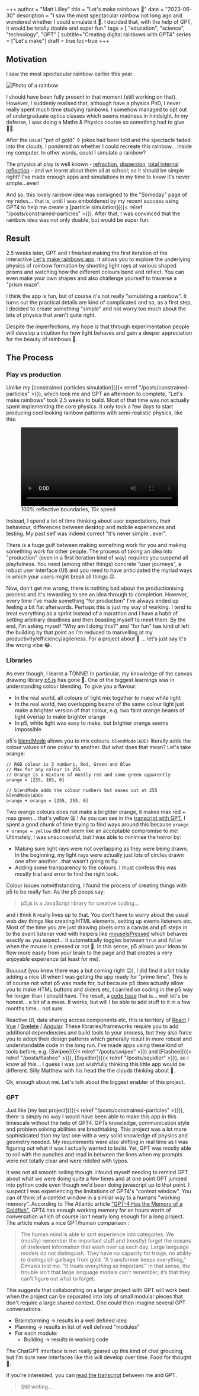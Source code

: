 +++
author = "Matt Lilley"
title = "Let's make rainbows 🌈"
date = "2023-06-30"
description = "I saw the most spectacular rainbow not long ago and wondered whether I could simulate it 🤔. I decided that, with the help of GPT, it would be totally doable and super fun."
tags = [
    "education",
    "science",
    "technology",
    "GPT"
]
subtitle="Creating digital rainbows with GPT4"
series = ["Let's make"]
draft = true
toc=true
+++

## Motivation

I saw the most spectacular rainbow earlier this year.

![Photo of a rainbow](rainbow-april-2023.jpg)

I should have been fully present in that moment (still working on that). However, I suddenly realised that, although have a physics PhD, I never really spent much time studying rainbows. I somehow managed to opt out of undergraduate optics classes which seems madness in hindsight. In my defense, I was doing a Maths & Physics course so something had to give 🤷‍♂️.

After the usual "pot of gold" ⚱️ jokes had been told and the spectacle faded into the clouds, I pondered on whether I could recreate this rainbow... inside my computer. In other words, could I simulate a rainbow?

The physics at play is well known - [refraction](https://en.wikipedia.org/wiki/Refraction), [dispersion](<https://en.wikipedia.org/wiki/Dispersion_(optics)>), [total internal reflection](https://en.wikipedia.org/wiki/Total_internal_reflection) - and we learnt about them all at school; so it should be simple right? I've made enough apps and simulations in my time to know it's never simple...ever!

And so, this lovely rainbow idea was consigned to the "Someday" page of my notes... that is, until I was emboldened by my recent success using GPT4 to help me create a [particle simulation]({{< relref "/posts/constrained-particles" >}}). After that, I was convinced that the rainbow idea was not only doable, but would be super fun.

## Result

2.5 weeks later, GPT and I finished making the first iteration of the interactive [Let's make rainbows app](https://mattlilley.com/lets-make-rainbows/). It allows you to explore the underlying
physics of rainbow formation by shooting light rays at various shaped prisms
and watching how the different colours bend and reflect. You can even make your
own shapes and also challenge yourself to traverse a "prism maze".

I think the app is fun, but of course it's not really "simulating a rainbow". It turns out the practical details are kind of complicated and so, as a first step, I decided to create something "simple" and not worry too much about the bits of physics that aren't quite right.

Despite the imperfections, my hope is that through experimentation people will develop a intuition for how light behaves and gain a deeper appreciation for the beauty of rainbows 🌈.

## The Process

### Play vs production

Unlike my [constrained particles simulation]({{< relref "/posts/constrained-particles" >}}), which took me and GPT an afternoon to complete, "Let's make rainbows" took 2.5 weeks to build. Most of that time was not actually spent implementing the core physics. It only took a few days to start producing cool looking rainbow patterns with semi-realistic physics, like this:

<figure>
  <video controls src="tie-prism.mp4" style="width:100%"></video>
  <figcaption class="image-caption">100% reflective boundaries, 15x speed</figcaption>
</figure>

Instead, I spend a lot of time thinking about user expectations, their behaviour, differences between desktop and mobile experiences and testing. My past self was indeed correct "it's never simple...ever".

There is a huge gulf between making something work for you and making something work for other people. The process of taking an idea into "production" (even in a first iteration kind of way) requires you suspend all playfulness. You need (among other things) concrete "user journeys", a robust user interface (UI) and you need to have anticipated the myriad ways in which your users might break all things 😣.

Now, don't get me wrong, there is nothing bad about the productionising process and it's rewarding to see an idea through to completion. However, every time I've made something "for production" I've always ended up feeling a bit flat afterwards. Perhaps this is just my way of working. I tend to treat everything as a sprint instead of a marathon and I have a habit of setting arbitrary deadlines and then beasting myself to meet them. By the end, I'm asking myself "Why am I doing this?" and "for fun" has kind of left the building by that point as I'm reduced to marvelling at my productivity/efficiency/agileness. For a project about 🌈 ... let's just say it's the wrong vibe 😂.

### Libraries

As ever though, I learnt a TONNE! In particular, my knowledge of the canvas drawing library [p5.js](https://p5js.org/) has gone 🚀. One of the biggest learnings was in understanding colour blending. To give you a flavour:

- In the real world, all colours of light mix together to make white light
- In the real world, two overlapping beams of the same colour light just make a brighter version of that colour, e.g. two faint orange beams of light overlap to make brighter orange
- In p5, white light was easy to make, but brighter orange seems impossible

p5's [blendMode](https://p5js.org/reference/#/p5/blendMode) allows you to mix colours. `blendMode(ADD)` literally adds the colour values of one colour to another. But what does that mean? Let's take orange:

```
// RGB colour is 3 numbers, Red, Green and Blue
// Max for any colour is 255
// Orange is a mixture of mostly red and some green apparently
orange = [255, 165, 0]

// blendMode adds the colour numbers but maxes out at 255
blendMode(ADD)
orange + orange = [255, 255, 0]
```

Two orange colours does not make a brighter orange, it makes max red + max green... that's yellow 😫 ! As you can see in the [transcript with GPT](https://chat.openai.com/share/5fc21908-69fa-4a7d-8f43-f0515f59b4ff), I spent a good chunk of time trying to find ways around this because `orange + orange = yellow` did not seem like an acceptable compromise to me! Ultimately, I was unsuccessful, but I was able to minimise the horror by:

- Making sure light rays were not overlapping as they were being drawn. In the beginning, my light rays were actually just lots of circles drawn one after another...that wasn't going to fly.
- Adding some transparency to the colours. I must confess this was mostly trial and error to find the right look.

Colour issues notwithstanding, I found the process of creating things with p5 to be really fun. As the p5 peeps say:

> p5.js is a JavaScript library for creative coding...

and i think it really lives up to that. You don't have to worry about the usual web dev things like creating HTML elements, setting up events listeners etc. Most of the time you are just drawing pixels onto a canvas and p5 steps in to the event listener void with helpers like [mouseIsPressed](https://p5js.org/reference/#/p5/mouseIsPressed) which behaves exactly as you expect... it automatically toggles between `true` and `false` when the mouse is pressed or not 👏. In this sense, p5 allows your ideas to flow more easily from your brain to the page and that creates a very enjoyable experience (at least for me).

Buuuuut (you knew there was a but coming right 😉), I did find it a bit tricky adding a nice UI when I was getting the app ready for "prime time". This is of course not what p5 was made for, but because p5 does actually allow you to make HTML buttons and sliders etc, I carried on coding in the p5 way for longer than I should have. The result, a [code base](https://github.com/mklilley/lets-make-rainbows) that is... well let's be honest... a bit of a mess. It works, but will I be able to add stuff to it in a few months time... not sure.

Reactive UI, data sharing across components etc, this is territory of [React](https://react.dev/) / [Vue](https://vuejs.org/) / [Svelete](https://svelte.dev/) / [Angular](https://angular.io/). These libraries/frameworks require you to add additional dependencies and build tools to your process, but they also force you to adopt their design patterns which generally result in more robust and understandable code in the long run. I've made apps using these kind of tools before, e.g. [Swipee]({{< relref "/posts/swipee" >}}) and [Flashee]({{< relref "/posts/flashee" >}}), [Squidler]({{< relref "/posts/squidler" >}}), so I know all this... I guess I was just wishfully thinking this little app would be different. Silly Matthew with his head the the clouds thinking about 🌈.

Ok, enough about me. Let's talk about the biggest enabler of this project.

### GPT

Just like [my last project](({{< relref "/posts/constrained-particles" >}})), there is simply no way I would have been able to make this app in this timescale without the help of GPT4. GPTs knowledge, communication style and problem solving abilities are breathtaking. This project was a lot more sophisticated than my last one with a very solid knowledge of physics and geometry needed. My requirements were also shifting in real time as I was figuring out what it was I actually wanted to build. Yet, GPT was mostly able to roll with the punches and read in between the lines when my prompts were not totally clear and were riddled with typos.

It was not all smooth sailing though. I found myself needing to remind GPT about what we were doing quite a few times and at one point GPT jumped into python code even though we'd been doing javascript up to that point. I suspect I was experiencing the limitations of GPT4's "context window". You can of think of a context window in a similar way to a humans "working memory". According to The Atlantic article ["GPT-4 Has the Memory of a Goldfish"](https://www.theatlantic.com/technology/archive/2023/03/gpt-4-has-memory-context-window/673426/), GPT4 has enough working memory for an hours worth of conversation which of course isn't nearly long enough for a long project. The article makes a nice GPT/human comparison :

> The human mind is able to sort experience into categories: We (mostly) remember the important stuff and (mostly) forget the oceans of irrelevant information that wash over us each day. Large language models do not distinguish. They have no capacity for triage, no ability to distinguish garbage from gold. “A transformer keeps everything,” Dimakis told me. “It treats everything as important.” In that sense, the trouble isn’t that large language models can’t remember; it’s that they can’t figure out what to forget.

This suggests that collaborating on a larger project with GPT will work best when the project can be separated into lots of small modular pieces that don't require a large shared context. One could then imagine several GPT conversations:

- Brainstorming → results in a well defined idea
- Planning → results in list of well defined "modules"
- For each module:
  - Building → results in working code

The ChatGPT interface is not really geared up this kind of chat grouping, but I'm sure new interfaces like this will develop over time. Food for thought 🤔.

If you're interested, you can [read the transcript](https://chat.openai.com/share/5fc21908-69fa-4a7d-8f43-f0515f59b4ff) between me and GPT.

> Still writing...

